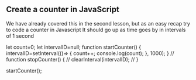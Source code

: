 ## Create a counter in JavaScript

We have already covered this in the second lesson, but as an easy recap try to code a counter in Javascript
It should go up as time goes by in intervals of 1 second

let count=0;
let intervalID=null;
function startCounter() {
  intervalID=setInterval(()=> {
    count++;
    console.log(count);
  }, 1000);
}
// function stopCounter() {
//   clearInterval(intervalID);
// }

startCounter();